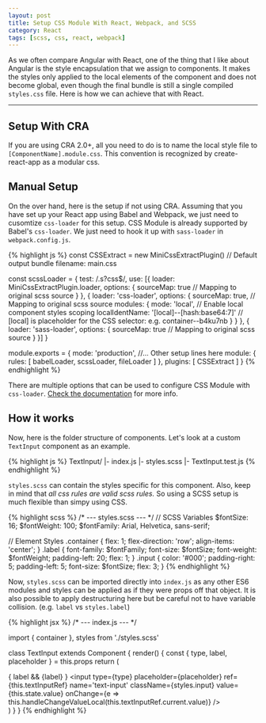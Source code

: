 ```yaml
---
layout: post
title: Setup CSS Module With React, Webpack, and SCSS
category: React
tags: [scss, css, react, webpack]
---
```


As we often compare Angular with React, one of the thing that I like about Angular is the style encapsulation that we assign to components. It makes the styles only applied to the local elements of the component and does not become global, even though the final bundle is still a single compiled `styles.css` file. Here is how we can achieve that with React.

---

## Setup With CRA

If you are using CRA 2.0+, all you need to do is to name the local style file to `[ComponentName].module.css`. This convention is recognized by create-react-app as a modular css.

## Manual Setup

On the over hand, here is the setup if not using CRA. Assuming that you have set up your React app using Babel and Webpack, we just need to cusomtize `css-loader` for this setup. CSS Module is already supported by Babel's `css-loader`. We just need to hook it up with `sass-loader` in `webpack.config.js`.

{% highlight js %}
const CSSExtract = new MiniCssExtractPlugin() // Default output bundle filename: main.css

const scssLoader = {
  test: /\.s?css$/,
  use: [{
    loader: MiniCssExtractPlugin.loader,
    options: {
      sourceMap: true // Mapping to original scss source
    }
  }, {
    loader: 'css-loader',
    options: {
      sourceMap: true, // Mapping to original scss source
      modules: {
        mode: 'local', // Enable local component styles scoping
        localIdentName: '[local]--[hash:base64:7]' // [local] is placeholder for the CSS selector: e.g. container--b4ku7nb
      }
    }
  }, {
    loader: 'sass-loader',
    options: {
      sourceMap: true // Mapping to original scss source
    }
  }]
}

module.exports = {
  mode: 'production',
  //... Other setup lines here
  module: {
    rules: [
      babelLoader,
      scssLoader,
      fileLoader
    ]
  },
  plugins: [
    CSSExtract
  ]
}
{% endhighlight %}

There are multiple options that can be used to configure CSS Module with `css-loader`. [Check the documentation](https://github.com/webpack-contrib/css-loader#modules) for more info.

## How it works

Now, here is the folder structure of components. Let's look at a custom `TextInput` component as an example.

{% highlight js %}
TextInput/
|- index.js
|- styles.scss
|- TextInput.test.js
{% endhighlight %}

`styles.scss` can contain the styles specific for this component. Also, keep in mind that *all css rules are valid scss rules.* So using a SCSS setup is much flexible than simpy using CSS.

{% highlight scss %}
/* --- styles.scss --- */
// SCSS Variables
$fontSize: 16;
$fontWeight: 100;
$fontFamily: Arial, Helvetica, sans-serif;

// Element Styles
.container {
  flex: 1;
  flex-direction: 'row';
  align-items: 'center';
}
.label {
  font-family: $fontFamily;
  font-size: $fontSize;
  font-weight: $fontWeight;
  padding-left: 20;
  flex: 1;
}
.input {
  color: '#000';
  padding-right: 5;
  padding-left: 5;
  font-size: $fontSize;
  flex: 3;
}
{% endhighlight %}

Now, `styles.scss` can be imported directly into `index.js` as any other ES6 modules and styles can be applied as if they were props off that object. It is also possible to apply destructuring here but be careful not to have variable collision. (e.g. `label` vs `styles.label`)

{% highlight jsx %}
/* --- index.js --- */

import { container }, styles from './styles.scss'

class TextInput extends Component {
  render() {
    const { type, label, placeholder } = this.props
    return (
      <div className={container}>
        {
          label &&
          <label htmlFor='text-input' className={styles.label}>
            {label}
          </label>
        }
        <input
          type={type}
          placeholder={placeholder}
          ref={this.textInputRef}
          name='text-input'
          className={styles.input}
          value={this.state.value}
          onChange={e => this.handleChangeValueLocal(this.textInputRef.current.value)}
        />
      </div>
    )
  }
}
{% endhighlight %}

